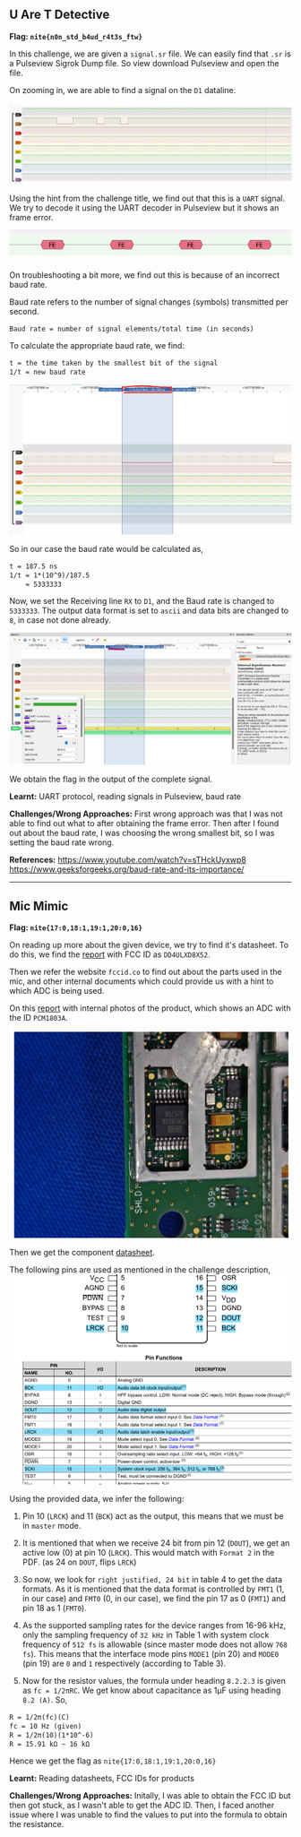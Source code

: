 ## U Are T Detective
**Flag: `nite{n0n_std_b4ud_r4t3s_ftw}`**

In this challenge, we are given a `signal.sr` file. We can easily find that `.sr` is a Pulseview Sigrok Dump file. So view download Pulseview and open the file. 

On zooming in, we are able to find a signal on the `D1` dataline.

![](/media/uart_1.png)

Using the hint from the challenge title, we find out that this is a `UART` signal. We try to decode it using the UART decoder in Pulseview but it shows an frame error.

![](/media/uart_2.png)

On troubleshooting a bit more, we find out this is because of an incorrect baud rate. 

Baud rate refers to the number of signal changes (symbols) transmitted per second. 
```
Baud rate = number of signal elements/total time (in seconds)
```

To calculate the appropriate baud rate, we find:
```
t = the time taken by the smallest bit of the signal
1/t = new baud rate
``` 

![](/media/uart_3.png)

So in our case the baud rate would be calculated as,
```
t = 187.5 ns
1/t = 1*(10^9)/187.5
	= 5333333
``` 

Now, we set the Receiving line `RX` to `D1`, and the Baud rate is changed to `5333333`. The output data format is set to `ascii` and data bits are changed to `8`, in case not done already.

![](/media/uart_4.png)

We obtain the flag in the output of the complete signal.

**Learnt:** UART protocol, reading signals in Pulseview, baud rate

**Challenges/Wrong Approaches:** First wrong approach was that I was not able to find out what to after obtaining the frame error. Then after I found out about the baud rate, I was choosing the wrong smallest bit, so I was setting the baud rate wrong.

**References:** 
https://www.youtube.com/watch?v=sTHckUyxwp8
https://www.geeksforgeeks.org/baud-rate-and-its-importance/

---
## Mic Mimic
**Flag: `nite{17:0,18:1,19:1,20:0,16}`**

On reading up more about the given device, we try to find it's datasheet. To do this, we find the [report](https://fcc.report/FCC-ID/DD4ULXD8X52/3183678) with FCC ID as `DD4ULXD8X52`.

Then we refer the website `fccid.co` to find out about the parts used in the mic, and other internal documents which could provide us with a hint to which ADC is being used.

On this [report](https://fccid.io/DD4ULXD8X52/Internal-Photos/2407RSU018-UE-Internal-Photograph-r2-7656796) with internal photos of the product, which shows an ADC with the ID `PCM1803A`.

![](/media/micmimic_1.png)

Then we get the component [datasheet](https://www.ti.com/lit/ds/symlink/pcm1803a.pdf?ts=1735330938254&ref_url=https%253A%252F%252Fwww.google.com%252F). 

The following pins are used as mentioned in the challenge description,
![](/media/micmimic_2.png)

Using the provided data, we infer the following:
1. Pin 10 (`LRCK`) and 11 (`BCK`) act as the output, this means that we must be in `master` mode.
2. It is mentioned that when we receive 24 bit from pin 12 (`DOUT`), we get an active low (0) at pin 10 (`LRCK`). This would match with `Format 2` in the PDF. (as 24 on `DOUT`, flips `LRCK`)
 
 3. So now, we look for `right justified, 24 bit` in table 4 to get the data formats. As it is mentioned that the data format is controlled by `FMT1` (1, in our case) and `FMT0` (0, in our case), we find the pin 17 as 0 (`FMT1`) and pin 18 as 1 (`FMT0`).
 4. As the supported sampling rates for the device ranges from 16-96 kHz, only the sampling frequency of `32 kHz` in Table 1 with system clock frequency of `512 fs` is allowable (since master mode does not allow `768 fs`). This means that the interface mode pins `MODE1` (pin 20) and `MODE0` (pin 19) are `0` and `1` respectively (according to Table 3).
 5. Now for the resistor values, the formula under heading `8.2.2.3` is given as `fc = 1/2πRC`. We get know about capacitance as 1μF using heading `8.2 (A)`. So,
 
```
R = 1/2π(fc)(C)
fc = 10 Hz (given)
R = 1/2π(10)(1*10^-6)
R = 15.91 kΩ ~ 16 kΩ
```

Hence we get the flag as `nite{17:0,18:1,19:1,20:0,16}`

**Learnt:** Reading datasheets, FCC IDs for products

**Challenges/Wrong Approaches:** Initally, I was able to obtain the FCC ID but then got stuck, as I wasn't able to get the ADC ID. Then, I faced another issue where I was unable to find the values to put into the formula to obtain the resistance.
